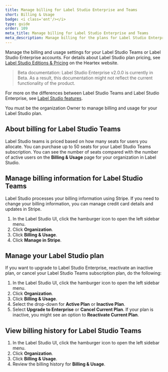 ```yaml
---
title: Manage billing for Label Studio Enterprise and Teams
short: Billing & Usage
badge: <i class='ent'/></i>
type: guide
order: 109
meta_title: Manage billing for Label Studio Enterprise and Teams
meta_description: Manage billing for the plans for Label Studio Enterprise and Teams, monitor your license usage, and explore the small business options with Label Studio Teams and the larger organization options with Label Studio Enterprise.  
---
```


Manage the billing and usage settings for your Label Studio Teams or Label Studio Enterprise accounts. For details about Label Studio plan pricing, see [Label Studio Editions & Pricing](https://heartex.com/pricing) on the Heartex website. 

> Beta documentation: Label Studio Enterprise v2.0.0 is currently in Beta. As a result, this documentation might not reflect the current functionality of the product.

For more on the differences between Label Studio Teams and Label Studio Enterprise, see [Label Studio features](label_studio_compare.html). 

You must be the organization Owner to manage billing and usage for your Label Studio plan.

## About billing for Label Studio Teams 
Label Studio teams is priced based on how many seats for users you allocate. You can purchase up to 50 seats for your Label Studio Teams subscription. You can see the number of seats compared with the number of active users on the **Billing & Usage** page for your organization in Label Studio. 

## Manage billing information for Label Studio Teams

Label Studio processes your billing information using Stripe. If you need to change your billing information, you can manage credit card details and updates in Stripe.

1. In the Label Studio UI, click the hamburger icon to open the left sidebar menu.
2. Click **Organization**.
3. Click **Billing & Usage**.
4. Click **Manage in Stripe**.

## Manage your Label Studio plan
If you want to upgrade to Label Studio Enterprise, reactivate an inactive plan, or cancel your Label Studio Teams subscription plan, do the following:
1. In the Label Studio UI, click the hamburger icon to open the left sidebar menu.
2. Click **Organization**.
3. Click **Billing & Usage**.
4. Select the drop-down for **Active Plan** or **Inactive Plan**.
5. Select **Upgrade to Enterprise** or **Cancel Current Plan**. If your plan is inactive, you might see an option to **Reactivate Current Plan**. 

## View billing history for Label Studio Teams

1. In the Label Studio UI, click the hamburger icon to open the left sidebar menu.
2. Click **Organization**.
3. Click **Billing & Usage**.
4. Review the billing history for **Billing & Usage**. 



